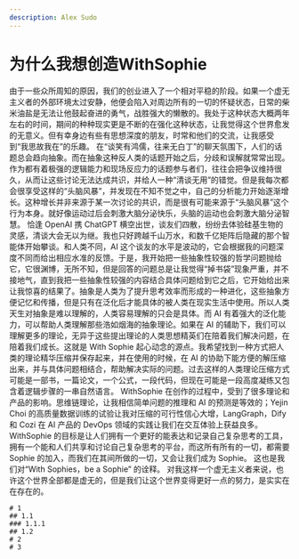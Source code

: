 ```yaml
---
description: Alex Sudo
---
```


# 为什么我想创造WithSophie
由于一些众所周知的原因，我们的创业进入了一个相对平稳的阶段。如果一个虚无主义者的外部环境太过安静，他便会陷入对周边所有的一切的怀疑状态，日常的柴米油盐是无法让他鼓起奋进的勇气，战胜强大的懒散的。我处于这种状态大概两年左右的时间，期间的种种现实更是不断的在强化这种状态，让我觉得这个世界愈发的无意义。但有幸身边有些有思想深度的朋友，时常和他们的交流，让我感受到“我思故我在”的乐趣。
在“谈笑有鸿儒，往来无白丁”的聊天氛围下，人们的话题总会趋向抽象。而在抽象这种反人类的话题开始之后，分歧和误解就常常出现。作为都有着极强的逻辑能力和现场反应力的话题参与者们，往往会把争议维持很久，从而让这些讨论无法达成共识，并给人一种“清谈无用”的错觉。但是我每次都会很享受这样的“头脑风暴”，并发现在不知不觉之中，自己的分析能力开始逐渐增长。这种增长并非来源于某一次讨论的共识，而是很有可能来源于“头脑风暴”这个行为本身。就好像运动过后会刺激大脑分泌快乐，头脑的运动也会刺激大脑分泌智慧。
恰逢 OpenAI 携 ChatGPT 横空出世，谈友们四散，纷纷去体验硅基生物的灵感，清谈大会无以为继。我也只好跨越千山万水，和数千亿矩阵后隐藏的那个智能体开始攀谈。和人类不同，AI 这个谈友的水平是波动的，它会根据我的问题深度不同而给出相应水准的反馈。于是，我开始把一些抽象性较强的哲学问题抛给它，它很渊博，无所不知，但是回答的问题总是让我觉得“掉书袋”现象严重，并不接地气，直到我把一些抽象性较强的内容结合具体问题给到它之后，它开始给出来让我惊喜的结果了。抽象是人类为了提升思考效率而形成的一种进化，这些抽象方便记忆和传播，但是只有在泛化后才能具体的被人类在现实生活中使用。所以人类天生对抽象是难以理解的，人类容易理解的只会是具体。而 AI 有着强大的泛化能力，可以帮助人类理解那些浩如烟海的抽象理论。如果在 AI 的辅助下，我们可以理解更多的理论，无异于这些提出理论的人类思想精英们在陪着我们解决问题，在陪着我们成长。这就是 With Sophie 起心动念的源点。我希望找到一种方式把人类的理论精华压缩并保存起来，并在使用的时候，在 AI 的协助下能方便的解压缩出来，并与具体问题相结合，帮助解决实际的问题。过去这样的人类理论压缩方式可能是一部书，一篇论文，一个公式，一段代码，但现在可能是一段高度凝练又包含着逻辑步骤的一串自然语言。
WithSophie 在创作的过程中，受到了很多理论和产品的影响。思维链理论，让我相信简单问题的推理和 AI 的预测是等效的；Yejin Choi 的高质量数据训练的试验让我对压缩的可行性信心大增，LangGraph，Dify 和 Cozi 在 AI 产品的 DevOps 领域的实践让我们在交互体验上获益良多。
WithSophie 的目标是让人们拥有一个更好的能表达和记录自己复杂思考的工具，拥有一个能和人们共享和讨论自己复杂思考的平台，而这所有所有的一切，都需要 Sophie 的加入，而我们在其间所做的一切，又会让我们成为 Sophie。
这也是我们对“With Sophies，be a Sophie” 的诠释。
对我这样一个虚无主义者来说，也许这个世界全部都是虚无的，但是我们让这个世界变得更好一点的努力，是实实在在存在的。

```mind:height=300,title=a mind map of something,color
# 1
## 1.1
### 1.1.1
## 1.2
# 2
# 3
```



